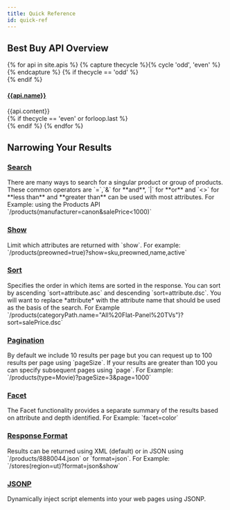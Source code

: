 ```yaml
---
title: Quick Reference
id: quick-ref
---
```


## Best Buy API Overview

<div class="apis">
    {% for api in site.apis %}
    {% capture thecycle %}{% cycle 'odd', 'even' %}{% endcapture %}
    {% if thecycle == 'odd' %}
    <div class="row">
    {% endif %}
        <div class="col-sm-6 {{api.class}}">
            <div class="media">
                <a target="_blank" href="{{api.href}}">
                    <img src="{{ site.baseurl }}{{api.retina}}" alt="" class="media-object pull-left">
                </a>
                <div class="media-body">
                    <h4 class="media-heading">
                        <a target="_blank" href="{{api.href}}">{{api.name}}</a>
                    </h4>
                    {{api.content}}
                </div>
            </div>
        </div>
    {% if thecycle == 'even' or forloop.last %}
    </div>
    {% endif %}
    {% endfor %}
</div>

## Narrowing Your Results

<H3><a target="_blank" href="https://developer.bestbuy.com/documentation#advancedSearch-search">Search</a></H3>
There are many ways to search for a singular product or group of products. These common operators are `=`,`&` for **and**, `|` for **or** and `<>` for **less than** and **greater than** can be used with most attributes. For Example: using the Products API `/products(manufacturer=canon&salePrice<1000)`

<H3><a target="_blank" href="https://developer.bestbuy.com/documentation#show-show">Show</a></H3>
Limit which attributes are returned with `show`. For example: `/products(preowned=true)?show=sku,preowned,name,active`

<H3><a target="_blank" href="https://developer.bestbuy.com/documentation#sort-sort">Sort</a></H3>
Specifies the order in which items are sorted in the response. You can sort by ascending `sort=attribute.asc` and descending `sort=attribute.dsc`. You will want to replace *attribute* with the attribute name that should be used as the basis of the search. For Example `/products(categoryPath.name="All%20Flat-Panel%20TVs")?sort=salePrice.dsc`

<H3><a target="_blank" href="https://developer.bestbuy.com/documentation#pagination-pagination">Pagination</a></H3>
By default we include 10 results per page but you can request up to 100 results per page using `pageSize`. If your results are greater than 100 you can specify subsequent pages using `page`. For Example: `/products(type=Movie)?pageSize=3&page=1000`

<H3><a target="_blank" href="https://developer.bestbuy.com/documentation#facets-facets">Facet</a></H3>
The Facet functionality provides a separate summary of the results based on attribute and depth identified. For Example: `facet=color`

<H3><a target="_blank" href="https://developer.bestbuy.com/documentation#responseFormat-response-format">Response Format</a></H3>
Results can be returned using XML (default) or in JSON using `/products/8880044.json` or `format=json`. For Example: `/stores(region=ut)?format=json&show`

<H3><a target="_blank" href="https://developer.bestbuy.com/documentation#responseFormat-response-format">JSONP</a></H3>
Dynamically inject script elements into your web pages using JSONP.